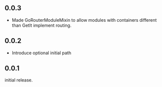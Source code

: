 ## 0.0.3

- Made GoRouterModuleMixin to allow modules with containers different than GetIt implement routing.
## 0.0.2

- Introduce optional initial path
## 0.0.1

initial release.
